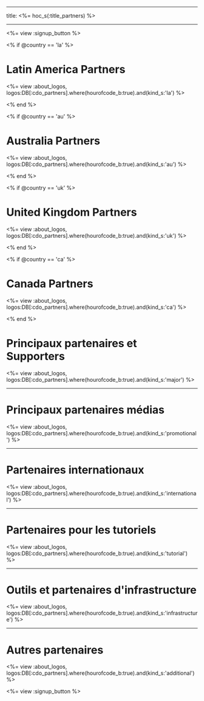 * * *

title: <%= hoc_s(:title_partners) %>

* * *

<%= view :signup_button %>

<% if @country == 'la' %>

# Latin America Partners

<%= view :about_logos, logos:DB[:cdo_partners].where(hourofcode_b:true).and(kind_s:'la') %>

<% end %>

<% if @country == 'au' %>

# Australia Partners

<%= view :about_logos, logos:DB[:cdo_partners].where(hourofcode_b:true).and(kind_s:'au') %>

<% end %>

<% if @country == 'uk' %>

# United Kingdom Partners

<%= view :about_logos, logos:DB[:cdo_partners].where(hourofcode_b:true).and(kind_s:'uk') %>

<% end %>

<% if @country == 'ca' %>

# Canada Partners

<%= view :about_logos, logos:DB[:cdo_partners].where(hourofcode_b:true).and(kind_s:'ca') %>

<% end %>

# Principaux partenaires et Supporters

<%= view :about_logos, logos:DB[:cdo_partners].where(hourofcode_b:true).and(kind_s:'major') %>

* * *

# Principaux partenaires médias

<%= view :about_logos, logos:DB[:cdo_partners].where(hourofcode_b:true).and(kind_s:'promotional') %>

* * *

# Partenaires internationaux

<%= view :about_logos, logos:DB[:cdo_partners].where(hourofcode_b:true).and(kind_s:'international') %>

* * *

# Partenaires pour les tutoriels

<%= view :about_logos, logos:DB[:cdo_partners].where(hourofcode_b:true).and(kind_s:'tutorial') %>

* * *

# Outils et partenaires d'infrastructure

<%= view :about_logos, logos:DB[:cdo_partners].where(hourofcode_b:true).and(kind_s:'infrastructure') %>

* * *

# Autres partenaires

<%= view :about_logos, logos:DB[:cdo_partners].where(hourofcode_b:true).and(kind_s:'additional') %>

<%= view :signup_button %>